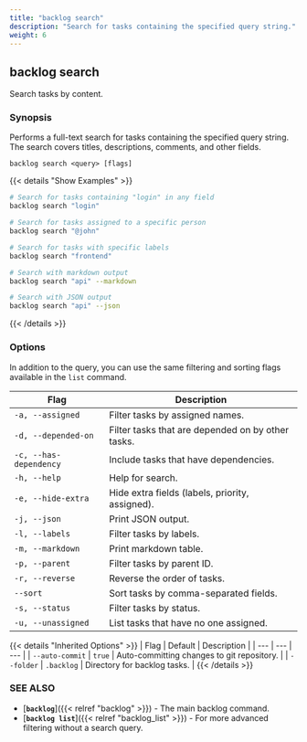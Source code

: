 ```yaml
---
title: "backlog search"
description: "Search for tasks containing the specified query string."
weight: 6
---
```


## backlog search

Search tasks by content.

### Synopsis

Performs a full-text search for tasks containing the specified query string. The search covers titles, descriptions, comments, and other fields.

```
backlog search <query> [flags]
```

{{< details "Show Examples" >}}
```bash
# Search for tasks containing "login" in any field
backlog search "login"

# Search for tasks assigned to a specific person
backlog search "@john"

# Search for tasks with specific labels
backlog search "frontend"

# Search with markdown output
backlog search "api" --markdown

# Search with JSON output
backlog search "api" --json
```
{{< /details >}}

### Options

In addition to the query, you can use the same filtering and sorting flags available in the `list` command.

| Flag | Description |
| --- | --- |
| `-a, --assigned` | Filter tasks by assigned names. |
| `-d, --depended-on` | Filter tasks that are depended on by other tasks. |
| `-c, --has-dependency` | Include tasks that have dependencies. |
| `-h, --help` | Help for search. |
| `-e, --hide-extra` | Hide extra fields (labels, priority, assigned). |
| `-j, --json` | Print JSON output. |
| `-l, --labels` | Filter tasks by labels. |
| `-m, --markdown` | Print markdown table. |
| `-p, --parent` | Filter tasks by parent ID. |
| `-r, --reverse` | Reverse the order of tasks. |
| `--sort` | Sort tasks by comma-separated fields. |
| `-s, --status` | Filter tasks by status. |
| `-u, --unassigned` | List tasks that have no one assigned. |

{{< details "Inherited Options" >}}
| Flag | Default | Description |
| --- | --- | --- |
| `--auto-commit` | `true` | Auto-committing changes to git repository. |
| `--folder` | `.backlog` | Directory for backlog tasks. |
{{< /details >}}

### SEE ALSO

- [**`backlog`**]({{< relref "backlog" >}}) - The main backlog command.
- [**`backlog list`**]({{< relref "backlog_list" >}}) - For more advanced filtering without a search query.